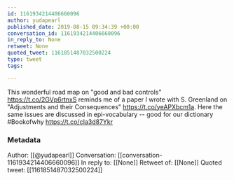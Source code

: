 ```yaml
---
id: 1161934214406660096
author: yudapearl
published_date: 2019-08-15 09:34:39 +00:00
conversation_id: 1161934214406660096
in_reply_to: None
retweet: None
quoted_tweet: 1161851487032500224
type: tweet
tags:

---
```


This wonderful road map on "good and bad controls" https://t.co/2GVp6rtnxS reminds me of a paper I wrote with S. Greenland on "Adjustments and their Consequences" https://t.co/yeAPXbcm1a. Here the same issues are discussed in epi-vocabulary -- good for our dictionary #Bookofwhy https://t.co/cIa3d87Ykr

### Metadata

Author: [[@yudapearl]]
Conversation: [[conversation-1161934214406660096]]
In reply to: [[None]]
Retweet of: [[None]]
Quoted tweet: [[1161851487032500224]]
